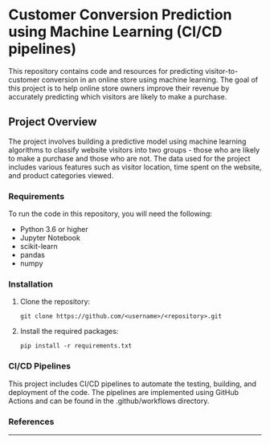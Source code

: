 # Customer Conversion Prediction using Machine Learning (CI/CD pipelines)

This repository contains code and resources for predicting visitor-to-customer conversion in an online store using machine learning. The goal of this project is to help online store owners improve their revenue by accurately predicting which visitors are likely to make a purchase.

## Project Overview
The project involves building a predictive model using machine learning algorithms to classify website visitors into two groups - those who are likely to make a purchase and those who are not. The data used for the project includes various features such as visitor location, time spent on the website, and product categories viewed.

### Requirements

To run the code in this repository, you will need the following:

- Python 3.6 or higher
- Jupyter Notebook
- scikit-learn
- pandas
- numpy


### Installation
1. Clone the repository:

    `git clone https://github.com/<username>/<repository>.git`

2. Install the required packages:

    `pip install -r requirements.txt`

### CI/CD Pipelines

This project includes CI/CD pipelines to automate the testing, building, and deployment of the code. The pipelines are implemented using GitHub Actions and can be found in the .github/workflows directory.

### References
-------
